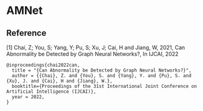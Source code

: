 # AMNet

## Reference
[1] Chai, Z; You, S; Yang, Y; Pu, S; Xu, J; Cai, H and Jiang, W, 2021, Can Abnormality be Detected by Graph Neural Networks?, In IJCAI, 2022

```
@inproceedings{chai2022can,
  title = "{Can Abnormality be Detected by Graph Neural Networks?}", 
  author = {{Chai}, Z. and {You}, S. and {Yang}, Y. and {Pu}, S. and {Xu}, J. and {Cai}, H and {Jiang}, W.}, 
  booktitle={Proceedings of the 31st International Joint Conference on Artificial Intelligence (IJCAI)},
  year = 2022, 
} 
```
